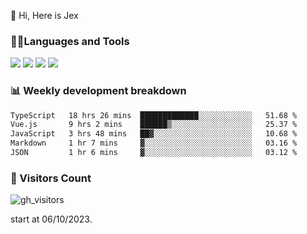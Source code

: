 👋 Hi, Here is Jex

 

### 🧑‍💻Languages and Tools

<code><a href="https://react.dev"><img src="https://api.iconify.design/logos:react.svg" /></a></code>
<code><a href="https://github.com/vuejs/core"><img src="https://api.iconify.design/logos:vue.svg" /></a></code> 
<code><a href="https://github.com/microsoft/TypeScript"><img src="https://api.iconify.design/logos:typescript-icon.svg" /></a></code>
<code><a href="https://threejs.org/"><img src="https://api.iconify.design/logos:threejs.svg" /></a></code>

### 📊 Weekly development breakdown

<!--START_SECTION:waka-->

```txt
TypeScript   18 hrs 26 mins  █████████████░░░░░░░░░░░░   51.68 %
Vue.js       9 hrs 2 mins    ██████▒░░░░░░░░░░░░░░░░░░   25.37 %
JavaScript   3 hrs 48 mins   ██▓░░░░░░░░░░░░░░░░░░░░░░   10.68 %
Markdown     1 hr 7 mins     ▓░░░░░░░░░░░░░░░░░░░░░░░░   03.16 %
JSON         1 hr 6 mins     ▓░░░░░░░░░░░░░░░░░░░░░░░░   03.12 %
```

<!--END_SECTION:waka-->


### 👀 Visitors Count

![gh_visitors](https://profile-counter.glitch.me/jexlau/count.svg)

start at 06/10/2023.
